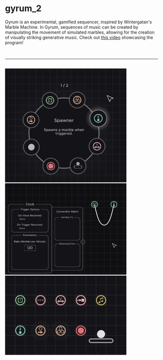 # gyrum_2
Gyrum is an experimental, gamified sequencer, inspired by Wintergatan's Marble Machine. In Gyrum, sequences of music can be created by manipulating the movement of simulated marbles, allowing for the creation of visually striking generative music. Check out [this video](https://youtu.be/v93mz2DMiWc) showcasing the program!

<br>

---

<br>

<img src="https://github.com/Eeelis/gyrum_2/blob/main/Images/RadialMenu.png" width="400">

<br>

<img src="https://github.com/Eeelis/gyrum_2/blob/main/Images/ContextMenu.png" width="400">

<br>

<img src="https://github.com/Eeelis/gyrum_2/blob/main/Images/Parts.png" width="400">
